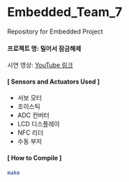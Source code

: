 # Embedded_Team_7

Repository for Embedded Project

#### 프로젝트 명: 밀어서 잠금해제

시연 영상: [YouTube 링크](https://youtube.com/shorts/OWIvqjtxvhY)

#### [ Sensors and Actuators Used ]
- 서보 모터
- 조이스틱
- ADC 컨버터
- LCD 디스플레이
- NFC 리더
- 수동 부저

#### [ How to Compile ]
```bash
make

